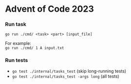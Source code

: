 # Advent of Code 2023

### Run task

`go run ./cmd/ <task> <part> [input_file]`

For example:  
`go run ./cmd/ 1 A input.txt`

### Run tests

- `go test ./internal/tasks_test` (skip long-running tests)
- `go test ./internal/tasks_test -args long` (all tests)
